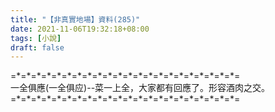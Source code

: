 ```yaml
---
title: "【非真實地場】資料(285)"
date: 2021-11-06T19:32:18+08:00
tags: [小說]
draft: false
---
```


=\*=\*=\*=\*=\*=\*=\*=\*=\*=\*=\*=\*=\*=\*=\*=\*=\*=\*=\*=\*=\*=\*=  
一全俱應(一全俱应)--菜一上全，大家都有回應了。形容酒肉之交。           
=\*=\*=\*=\*=\*=\*=\*=\*=\*=\*=\*=\*=\*=\*=\*=\*=\*=\*=\*=\*=\*=\*=  